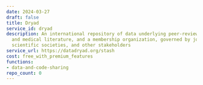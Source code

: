 ```yaml
---
date: 2024-03-27
draft: false
title: Dryad
service_id: dryad
description: An international repository of data underlying peer-reviewed scientific
  and medical literature, and a membership organization, governed by journals, publishers,
  scientific societies, and other stakeholders
service_url: https://datadryad.org/stash
cost: free_with_premium_features
functions:
- data-and-code-sharing
repo_count: 0
---
```



